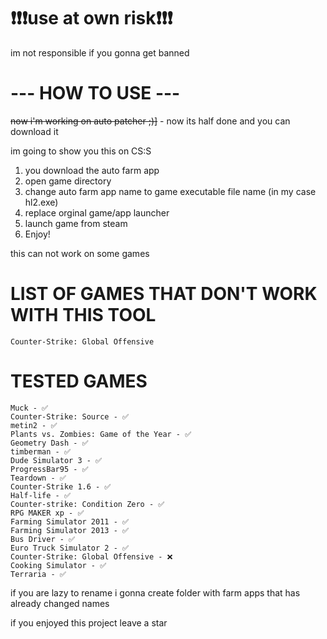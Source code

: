 # ❗❗❗use at own risk❗❗❗
im not responsible if you gonna get banned

# --- HOW TO USE ---
~~now i'm working on auto patcher ;)]~~ - now its half done and you can download it



im going to show you this on CS:S

1. you download the auto farm app
2. open game directory
3. change auto farm app name to game executable file name (in my case hl2.exe)
4. replace orginal game/app launcher
5. launch game from steam
6. Enjoy!

this can not work on some games 

# LIST OF GAMES THAT DON'T WORK WITH THIS TOOL
```
Counter-Strike: Global Offensive

```
# TESTED GAMES
```
Muck - ✅
Counter-Strike: Source - ✅
metin2 - ✅
Plants vs. Zombies: Game of the Year - ✅
Geometry Dash - ✅
timberman - ✅
Dude Simulator 3 - ✅
ProgressBar95 - ✅
Teardown - ✅
Counter-Strike 1.6 - ✅
Half-life - ✅
Counter-strike: Condition Zero - ✅
RPG MAKER xp - ✅
Farming Simulator 2011 - ✅
Farming Simulator 2013 - ✅
Bus Driver - ✅
Euro Truck Simulator 2 - ✅
Counter-Strike: Global Offensive - ❌
Cooking Simulator - ✅
Terraria - ✅
```

if you are lazy to rename i gonna create folder with farm apps that has already changed names

if you enjoyed this project leave a star
